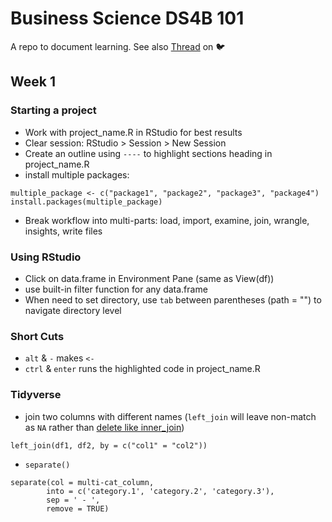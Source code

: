 # Business Science DS4B 101

A repo to document learning. See also [Thread](https://twitter.com/paulapivat/status/1276415450713210880?s=20) on :bird:

## Week 1 

### Starting a project

- Work with project_name.R in RStudio for best results
- Clear session: RStudio > Session > New Session
- Create an outline using `----` to highlight sections heading in project_name.R
- install multiple packages:

````
multiple_package <- c("package1", "package2", "package3", "package4")
install.packages(multiple_package)
````
- Break workflow into multi-parts: load, import, examine, join, wrangle, insights, write files

### Using RStudio

- Click on data.frame in Environment Pane (same as View(df)) 
- use built-in filter function for any data.frame
- When need to set directory, use `tab` between parentheses (path = "") to navigate directory level

### Short Cuts

- `alt` & `-` makes `<-`
- `ctrl` & `enter` runs the highlighted code in project_name.R

### Tidyverse

- join two columns with different names (`left_join` will leave non-match as `NA` rather than [delete like inner_join](https://dplyr.tidyverse.org/reference/join.html#:~:text=inner_join(),left_join()))

````
left_join(df1, df2, by = c("col1" = "col2"))
````

- `separate()`

````
separate(col = multi-cat_column, 
        into = c('category.1', 'category.2', 'category.3'),
        sep = ' - ',
        remove = TRUE)
````

